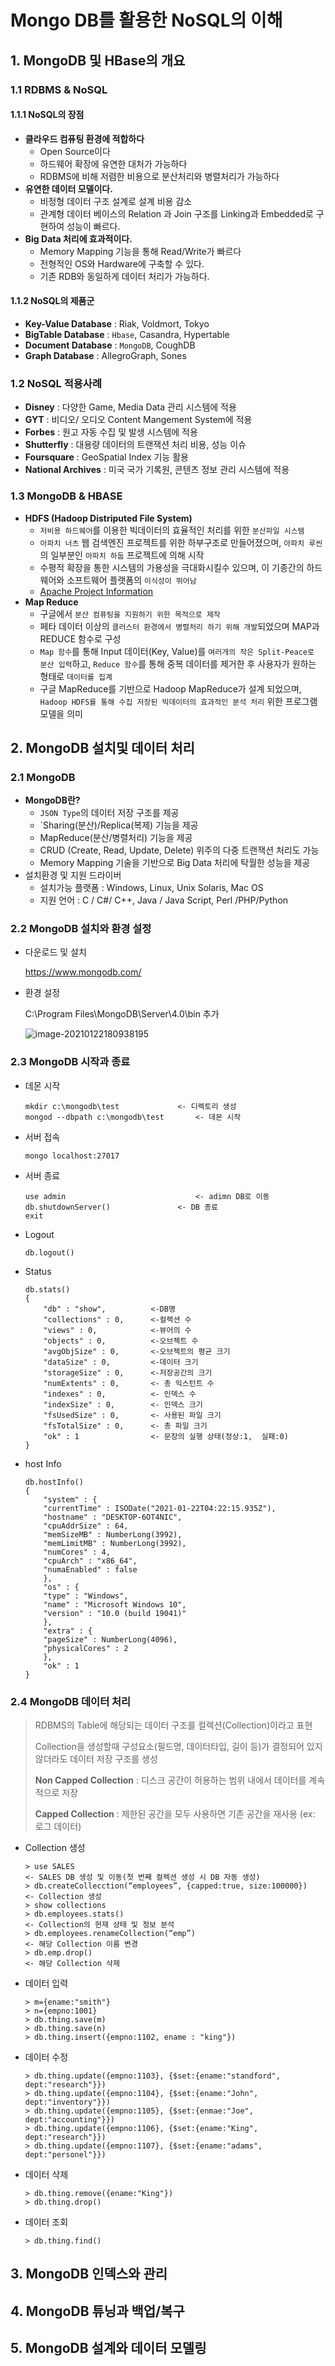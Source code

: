 # Mongo DB를 활용한 NoSQL의 이해

## 	1. MongoDB 및 HBase의 개요
###	1.1 RDBMS & NoSQL

#### 1.1.1 NoSQL의 장점

* **클라우드 컴퓨팅 환경에 적합하다**
  - Open Source이다
  - 하드웨어 확장에 유연한 대처가 가능하다
  - RDBMS에 비해 저렴한 비용으로 분산처리와 병렬처리가 가능하다
* **유연한 데이터 모델이다.**
  * 비정형 데이터 구조 설계로 설계 비용 감소
  * 관계형 데이터 베이스의 Relation 과 Join 구조를 Linking과 Embedded로 구현하여 성능이 빠르다.
* **Big Data 처리에 효과적이다.**
  * Memory Mapping 기능을 통해 Read/Write가 빠르다
  * 전형적인 OS와 Hardware에 구축할 수 있다.
  * 기존 RDB와 동일하게 데이터 처리가 가능하다.

#### 1.1.2 NoSQL의 제품군

* **Key-Value Database** : Riak, Voldmort, Tokyo
* **BigTable Database** : `Hbase`, Casandra, Hypertable
* **Document Database** : `MongoDB`, CoughDB
* **Graph Database** : AllegroGraph, Sones



### 1.2 NoSQL 적용사례
* **Disney** : 다양한 Game, Media Data 관리 시스템에 적용
* **GYT** : 비디오/ 오디오 Content Mangement System에 적용
* **Forbes** : 원고 자동 수집 및 발생 시스템에 적용
* **Shutterfly** : 대용량 데이터의 트랜잭션 처리 비용, 성능 이슈
* **Foursquare** : GeoSpatial Index 기능 활용
* **National Archives** : 미국 국가 기록원, 콘텐츠 정보 관리  시스템에 적용



### 1.3 MongoDB & HBASE
* **HDFS (Hadoop Distriputed File System)**
  * `저비용 하드웨어`를 이용한 빅데이터의 효율적인 처리를 위한 `분산파일 시스템`
  * `아파치 너츠` 웹 검색엔진 프로젝트를 위한 하부구조로 만들어졌으며, `아파치 루씬`의 일부분인 `아파치 하둡` 프로젝트에 의해 시작
  * 수평적 확장을 통한 시스템의 가용성을 극대화시킬수 있으며, 이 기종간의 하드웨어와 소프트웨어 플랫폼의 `이식성이 뛰어남`
  * [Apache Project Information](https://projects.apache.org/project.html?hadoop)
* **Map Reduce**
  * 구글에서 `분산 컴퓨팅을 지원하기 위한 목적으로 제작`
  * 페타 데이터 이상의 `클러스터 환경에서 병렬처리 하기 위해 개발`되었으며 MAP과 REDUCE 함수로 구성
  * `Map 함수`를 통해 Input 데이터(Key, Value)를 `여러개의 작은 Split-Peace로 분산 입력`하고, `Reduce 함수`를 통해 중복 데이터를 제거한 후 사용자가 원하는 형태로 `데이터를 집계`
  * 구글 MapReduce를 기반으로 Hadoop MapReduce가 설계 되었으며, `Hadoop HDFS를 통해 수집 저장된 빅데이터의 효과적인 분석 처리` 위한 프로그램 모델을 의미



## 	2. MongoDB 설치및 데이터 처리

### 2.1 MongoDB

* **MongoDB란?**
  * `JSON Type`의 데이터 저장 구조를 제공
  * `Sharing(분산)/Replica(복제) 기능을 제공
  * MapReduce(분산/병렬처리) 기능을 제공
  * CRUD (Create, Read, Update, Delete) 위주의 다중 트랜잭션 처리도 가능
  * Memory Mapping 기술을 기반으로 Big Data 처리에 탁월한 성능을 제공
* 설치환경 및 지원 드라이버
  * 설치가능 플랫폼 :  Windows, Linux, Unix Solaris, Mac OS
  * 지원 언어 : C / C#/ C++, Java / Java Script, Perl /PHP/Python



### 2.2 MongoDB 설치와 환경 설정

* 다운로드 및 설치

  https://www.mongodb.com/
  
* 환경 설정

  C:\Program Files\MongoDB\Server\4.0\bin 추가
  
  ![image-20210122180938195](C:\Users\kjoh\AppData\Roaming\Typora\typora-user-images\image-20210122180938195.png)
  
  

### 2.3 MongoDB 시작과 종료

* 데몬 시작

  ```
  mkdir c:\mongodb\test				<- 디렉토리 생성
  mongod --dbpath c:\mongodb\test		<- 데몬 시작
  ```


* 서버 접속

  ```
  mongo localhost:27017
  ```

* 서버 종료

  ```
  use admin 							<- adimn DB로 이동
  db.shutdownServer() 				<- DB 종료
  exit
  ```

* Logout

  ```
  db.logout()
  ```


* Status

  ```
  db.stats()
  {
      "db" : "show",          <-DB명
      "collections" : 0,      <-컬렉션 수
      "views" : 0,            <-뷰어의 수
      "objects" : 0,          <-오브젝트 수
      "avgObjSize" : 0,       <-오브젝트의 평균 크기
      "dataSize" : 0,         <-데이터 크기
      "storageSize" : 0,      <-저장공간의 크기
      "numExtents" : 0,       <- 총 익스턴트 수
      "indexes" : 0,          <- 인덱스 수
      "indexSize" : 0,        <- 인덱스 크기
      "fsUsedSize" : 0,       <- 사용된 파일 크기
      "fsTotalSize" : 0,      <- 총 파일 크기
      "ok" : 1                <- 문장의 실행 상태(정상:1,  실패:0) 
  }
  ```

* host Info

  ```
  db.hostInfo()
  {
      "system" : {
      "currentTime" : ISODate("2021-01-22T04:22:15.935Z"),
      "hostname" : "DESKTOP-6OT4NIC",
      "cpuAddrSize" : 64,
      "memSizeMB" : NumberLong(3992),
      "memLimitMB" : NumberLong(3992),
      "numCores" : 4,
      "cpuArch" : "x86_64",
      "numaEnabled" : false
      },
      "os" : {
      "type" : "Windows",
      "name" : "Microsoft Windows 10",
      "version" : "10.0 (build 19041)"
      },
      "extra" : {
      "pageSize" : NumberLong(4096),
      "physicalCores" : 2
      },
      "ok" : 1
  }
  ```

  

### 2.4 MongoDB 데이터 처리

>RDBMS의 Table에 해당되는 데이터 구조를 컬렉션(Collection)이라고 표현
>
>Collection을 생성할때 구성요소(필드명, 데이터타입, 길이 등)가 결정되어 있지 않더라도 데이터 저장 구조를 생성
>
>**Non Capped Collection** : 디스크 공간이 허용하는 범위 내에서 데이터를 계속적으로 저장
>
>**Capped Collection** : 제한된 공간을 모두 사용하면 기존 공간을 재사용 (ex: 로그 데이터)

* Collection 생성

  ```
  > use SALES															<- SALES DB 생성 및 이동(첫 번째 컬렉션 생성 시 DB 자동 생성)
  > db.createCollecction(“employees”, {capped:true, size:100000})		<- Collection 생성
  > show collections
  > db.employees.stats() 												<- Collection의 현재 상태 및 정보 분석
  > db.employees.renameCollection(“emp”) 								<- 해당 Collection 이름 변경
  > db.emp.drop() 													<- 해당 Collection 삭제
  ```

* 데이터 입력

  ```
  > m={ename:"smith"}
  > n={empno:1001}
  > db.thing.save(m)
  > db.thing.save(n)
  > db.thing.insert({empno:1102, ename : "king"})
  ```

* 데이터 수정

  ```
  > db.thing.update({empno:1103}, {$set:{ename:"standford", dept:"research"}})
  > db.thing.update({empno:1104}, {$set:{ename:"John", dept:"inventory"}})
  > db.thing.update({empno:1105}, {$set:{enmae:"Joe", dept:"accounting"}})
  > db.thing.update({empno:1106}, {$set:{ename:"King", dept:"research"}})
  > db.thing.update({empno:1107}, {$set:{ename:"adams", dept:"personel"}})
  ```

* 데이터 삭제

  ```
  > db.thing.remove({ename:"King"})
  > db.thing.drop()			
  ```

* 데이터 조회

  ```
  > db.thing.find()
  ```







## 	3. MongoDB 인덱스와 관리

## 	4. MongoDB 튜닝과 백업/복구

## 	5. MongoDB 설계와 데이터 모델링









